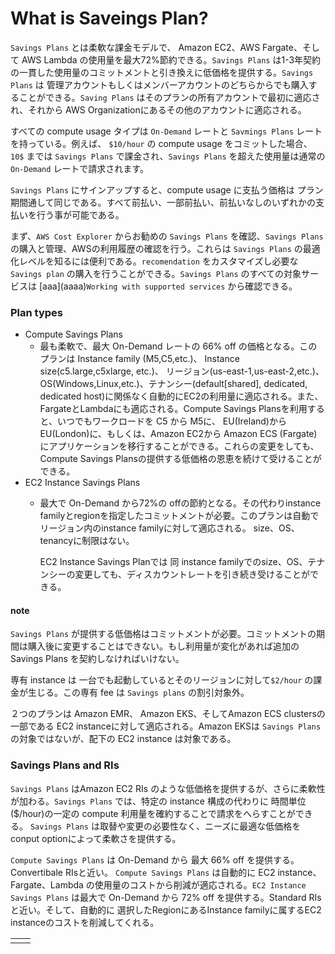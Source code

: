 # What is Saveings Plan?

`Savings Plans` とは柔軟な課金モデルで、 Amazon EC2、AWS Fargate、そして AWS Lambda の使用量を最大72%節約できる。`Savings Plans` は1-3年契約の一貫した使用量のコミットメントと引き換えに低価格を提供する。`Savings Plans` は 管理アカウントもしくはメンバーアカウントのどちらからでも購入することができる。`Saving Plans` はそのプランの所有アカウントで最初に適応され、それから AWS Organizationにあるその他のアカウントに適応される。

すべての compute usage タイプは `On-Demand` レートと `Savmings Plans` レートを持っている。例えば、 `$10/hour` の compute usage をコミットした場合、`10$` までは `Savings Plans` で課金され、`Savings Plans` を超えた使用量は通常の `On-Demand` レートで請求されます。

`Savings Plans` にサインアップすると、compute usage に支払う価格は プラン期間通して同じである。すべて前払い、一部前払い、前払いなしのいずれかの支払いを行う事が可能である。

まず、`AWS Cost Explorer` からお勧めの `Savings Plans` を確認、`Savings Plans` の購入と管理、AWSの利用履歴の確認を行う。これらは `Savings Plans` の最適化レベルを知るには便利である。`recomendation` をカスタマイズし必要な `Savings plan` の購入を行うことができる。`Savings Plans` のすべての対象サービスは  \[aaa\]\(aaaa\)`Working with supported services` から確認できる。

### Plan types

* Compute Savings Plans 
  * 最も柔軟で、最大 On-Demand レートの 66% off の価格となる。このプランは Instance family \(M5,C5,etc.\)、 Instance size\(c5.large,c5xlarge, etc.\)、 リージョン\(us-east-1,us-east-2,etc.\)、OS\(Windows,Linux,etc.\)、テナンシー\(default\[shared\], dedicated, dedicated host\)に関係なく自動的にEC2の利用量に適応される。また、FargateとLambdaにも適応される。Compute Savings Plansを利用すると、いつでもワークロードを C5 から M5に、 EU\(Ireland\)からEU\(London\)に、もしくは、Amazon EC2から Amazon ECS \(Fargate\)にアプリケーションを移行することができる。これらの変更をしても、Compute Savings Plansの提供する低価格の恩恵を続けて受けることができる。
* EC2 Instance Savings Plans
  * 最大で On-Demand から72%の offの節約となる。その代わりinstance familyとregionを指定したコミットメントが必要。このプランは自動でリージョン内のinstance familyに対して適応される。 size、OS、tenancyに制限はない。

    EC2 Instance Savings Planでは 同 instance familyでのsize、OS、テナンシーの変更しても、ディスカウントレートを引き続き受けることができる。

#### note

`Savings Plans` が提供する低価格はコミットメントが必要。コミットメントの期間は購入後に変更することはできない。もし利用量が変化があれば追加の Savings Plans を契約しなければいけない。

専有 instance は 一台でも起動しているとそのリージョンに対して`$2/hour` の課金が生じる。この専有 fee は `Savings plans` の割引対象外。

２つのプランは Amazon EMR、 Amazon EKS、そしてAmazon ECS clustersの一部である EC2 instanceに対して適応される。Amazon EKSは `Savings Plans` の対象ではないが、配下の EC2 instance は対象である。

### Savings Plans and RIs

`Savings Plans` はAmazon EC2 RIs のような低価格を提供するが、さらに柔軟性が加わる。`Savings Plans` では、特定の instance 構成の代わりに 時間単位 \($/hour\)の一定の compute 利用量を確約することで請求をへらすことができる。 `Savings Plans` は取替や変更の必要性なく、ニーズに最適な低価格を conput optionによって柔軟さを提供する。

`Compute Savings Plans` は On-Demand から 最大 66% off を提供する。Convertibale RIsと近い。 `Compute Savings Plans` は自動的に EC2 instance、Fargate、Lambda の使用量のコストから削減が適応される。`EC2 Instance Savings Plans` は最大で On-Demand から 72% off を提供する。Standard RIsと近い。そして、自動的に 選択したRegionにあるInstance familyに属するEC2 instanceのコストを削減してくれる。

|  |  |
| :--- | :--- |
|  |  |

